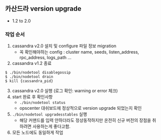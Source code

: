## 카산드라 version upgrade
* 1.2 to 2.0

### 작업 순서
1. cassandra v2.0 설치 및 configure 파일 정보 migration
    * 꼭 확인해야하는 config : cluster name, seeds, listen_address, rpc_address, logs_path ...
2. cassandra v1.2 종료
```
$ ./bin/nodetool disablegossip
$ ./bin/nodetool drain
$ kill {cassandra_pid}
```
3. cassandra v2.0 실행 (로그 확인: warning or error 체크)
4. start 완료 후 확인사항
    * ```./bin/nodetool status```
    * opscenter 대쉬보드에 정상적으로 version upgrade 되었는지 확인
5. ```./bin/nodetool upgradesstables``` 실행
    * 해당 커맨드를 입력 안하더라도 정상동작하지만 온전히 신규 버전의 장점을 취하려면 사용하는게 좋다고함.
6. 모든 노드에도 동일하게 작업
